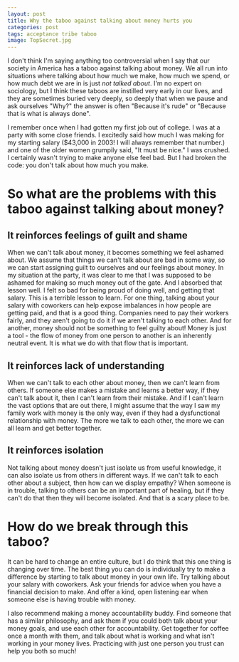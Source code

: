 ```yaml
--- 
layout: post
title: Why the taboo against talking about money hurts you
categories: post
tags: acceptance tribe taboo 
image: TopSecret.jpg
---
```


I don't think I'm saying anything too controversial when I say that our society in America has a taboo against talking about money. We all run into situations where talking about how much we make, how much we spend, or how much debt we are in is just *not talked about*. I'm no expert on sociology, but I think these taboos are instilled very early in our lives, and they are sometimes buried very deeply, so deeply that when we pause and ask ourselves "Why?" the answer is often "Because it's rude" or "Because that is what is always done".

<!--more--> 

I remember once when I had gotten my first job out of college. I was at a party with some close friends. I excitedly said how much I was making for my starting salary ($43,000 in 2003! I will always remember that number.) and one of the older women grumpily said, "It must be nice." I was crushed. I certainly wasn't trying to make anyone else feel bad. But I had broken the code: you don't talk about how much you make.

# So what are the problems with this taboo against talking about money?

## It reinforces feelings of guilt and shame
When we can't talk about money, it becomes something we feel ashamed about. We assume that things we can't talk about are bad in some way, so we can start assigning guilt to ourselves and our feelings about money. In my situation at the party, it was clear to me that I was supposed to be ashamed for making so much money out of the gate. And I absorbed that lesson well. I felt so bad for being proud of doing well, and getting that salary. This is a terrible lesson to learn. For one thing, talking about your salary with coworkers can help expose imbalances in how people are getting paid, and that is a good thing. Companies need to pay their workers fairly, and they aren't going to do it if we aren't talking to each other. And for another, money should not be something to feel guilty about! Money is just a tool - the flow of money from one person to another is an inherently neutral event. It is what we do with that flow that is important.

## It reinforces lack of understanding
When we can't talk to each other about money, then we can't learn from others. If someone else makes a mistake and learns a better way, if they can't talk about it, then I can't learn from their mistake. And if I can't learn the vast options that are out there, I might assume that the way I saw my family work with money is the only way, even if they had a dysfunctional relationship with money. The more we talk to each other, the more we can all learn and get better together.

## It reinforces isolation
Not talking about money doesn't just isolate us from useful knowledge, it can also isolate us from others in different ways. If we can't talk to each other about a subject, then how can we display empathy? When someone is in trouble, talking to others can be an important part of healing, but if they can't do that then they will become isolated. And that is a scary place to be. 

# How do we break through this taboo?
It can be hard to change an entire culture, but I do think that this one thing is changing over time. The best thing you can do is individually try to make a difference by starting to talk about money in your own life. Try talking about your salary with coworkers. Ask your friends for advice when you have a financial decision to make. And offer a kind, open listening ear when someone else is having trouble with money.

I also recommend making a money accountability buddy. Find someone that has a similar philosophy, and ask them if you could both talk about your money goals, and use each other for accountability. Get together for coffee once a month with them, and talk about what is working and what isn't working in your money lives. Practicing with just one person you trust can help you both so much!